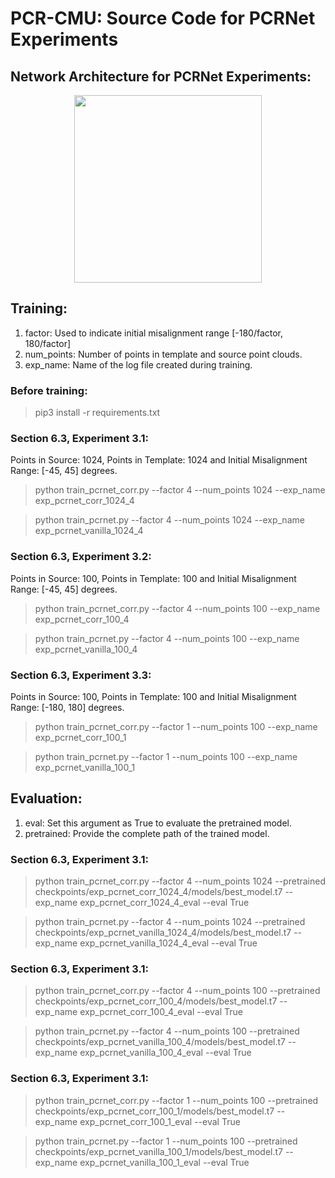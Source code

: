 # PCR-CMU: Source Code for PCRNet Experiments

## Network Architecture for PCRNet Experiments:
<p align="center">
	<img src="https://github.com/tzodge/PCR-CMU/blob/main/PCRNet_Code/images/PCRNet_arch_v2.png" height="300">
</p>

## Training:
1. factor: Used to indicate initial misalignment range [-180/factor, 180/factor]
2. num_points: Number of points in template and source point clouds.
3. exp_name: Name of the log file created during training.

### Before training:
> pip3 install -r requirements.txt

### Section 6.3, Experiment 3.1:
Points in Source: 1024, Points in Template: 1024 and Initial Misalignment Range: [-45, 45] degrees.

>python train_pcrnet_corr.py --factor 4 --num_points 1024 --exp_name exp_pcrnet_corr_1024_4

>python train_pcrnet.py --factor 4 --num_points 1024 --exp_name exp_pcrnet_vanilla_1024_4

### Section 6.3, Experiment 3.2:
Points in Source: 100, Points in Template: 100 and Initial Misalignment Range: [-45, 45] degrees.

>python train_pcrnet_corr.py --factor 4 --num_points 100 --exp_name exp_pcrnet_corr_100_4

>python train_pcrnet.py --factor 4 --num_points 100 --exp_name exp_pcrnet_vanilla_100_4

### Section 6.3, Experiment 3.3:
Points in Source: 100, Points in Template: 100 and Initial Misalignment Range: [-180, 180] degrees.

>python train_pcrnet_corr.py --factor 1 --num_points 100 --exp_name exp_pcrnet_corr_100_1

>python train_pcrnet.py --factor 1 --num_points 100 --exp_name exp_pcrnet_vanilla_100_1


## Evaluation:
1. eval: Set this argument as True to evaluate the pretrained model.
2. pretrained: Provide the complete path of the trained model.

### Section 6.3, Experiment 3.1:
> python train_pcrnet_corr.py --factor 4 --num_points 1024 --pretrained checkpoints/exp_pcrnet_corr_1024_4/models/best_model.t7 --exp_name exp_pcrnet_corr_1024_4_eval --eval True

>python train_pcrnet.py --factor 4 --num_points 1024 --pretrained checkpoints/exp_pcrnet_vanilla_1024_4/models/best_model.t7 --exp_name exp_pcrnet_vanilla_1024_4_eval --eval True

### Section 6.3, Experiment 3.1:
> python train_pcrnet_corr.py --factor 4 --num_points 100 --pretrained checkpoints/exp_pcrnet_corr_100_4/models/best_model.t7 --exp_name exp_pcrnet_corr_100_4_eval --eval True

>python train_pcrnet.py --factor 4 --num_points 100 --pretrained checkpoints/exp_pcrnet_vanilla_100_4/models/best_model.t7 --exp_name exp_pcrnet_vanilla_100_4_eval --eval True

### Section 6.3, Experiment 3.1:
> python train_pcrnet_corr.py --factor 1 --num_points 100 --pretrained checkpoints/exp_pcrnet_corr_100_1/models/best_model.t7 --exp_name exp_pcrnet_corr_100_1_eval --eval True

>python train_pcrnet.py --factor 1 --num_points 100 --pretrained checkpoints/exp_pcrnet_vanilla_100_1/models/best_model.t7 --exp_name exp_pcrnet_vanilla_100_1_eval --eval True